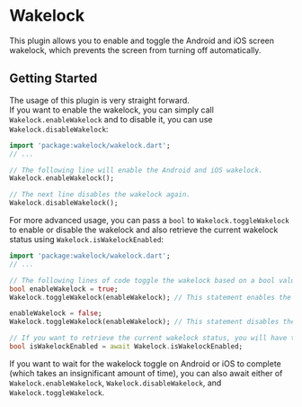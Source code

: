 # Wakelock

This plugin allows you to enable and toggle the Android and iOS screen wakelock, which prevents the screen from turning off automatically.

## Getting Started

The usage of this plugin is very straight forward.  
If you want to enable the wakelock, you can simply call `Wakelock.enableWakelock` and to disable it, you can use `Wakelock.disableWakelock`:

```dart
import 'package:wakelock/wakelock.dart';
// ...

// The following line will enable the Android and iOS wakelock.
Wakelock.enableWakelock();

// The next line disables the wakelock again.
Wakelock.disableWakelock();
```

For more advanced usage, you can pass a `bool` to `Wakelock.toggleWakelock` to enable or disable the wakelock and also retrieve the current wakelock status using `Wakelock.isWakelockEnabled`:

```dart
import 'package:wakelock/wakelock.dart';
// ...

// The following lines of code toggle the wakelock based on a bool value.
bool enableWakelock = true;
Wakelock.toggleWakelock(enableWakelock); // This statement enables the wakelock.

enableWakelock = false;
Wakelock.toggleWakelock(enableWakelock); // This statement disables the wakelock.

// If you want to retrieve the current wakelock status, you will have to be in an async scope to await the Future returned by isWakelockEnabled.
bool isWakelockEnabled = await Wakelock.isWakelockEnabled;
```

If you want to wait for the wakelock toggle on Android or iOS to complete (which takes an insignificant amount of time), you can also await either of `Wakelock.enableWakelock`, `Wakelock.disableWakelock`, and `Wakelock.toggleWakelock`.